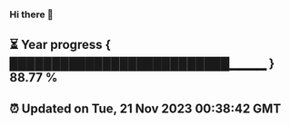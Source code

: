### Hi there 👋
⏳ Year progress { ██████████████████████████▁▁▁▁ } 88.77 %
---
⏰ Updated on Tue, 21 Nov 2023 00:38:42 GMT
---
